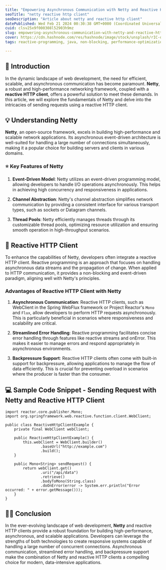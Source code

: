 ```yaml
---
title: "Empowering Asynchronous Communication with Netty and Reactive HTTP Client"
seoTitle: "netty reactive http client"
seoDescription: "Article about netty and reactive http client"
datePublished: Wed Feb 21 2024 00:30:38 GMT+0000 (Coordinated Universal Time)
cuid: clsv25x9f000308l52903h9mz
slug: empowering-asynchronous-communication-with-netty-and-reactive-http-client
cover: https://cdn.hashnode.com/res/hashnode/image/stock/unsplash/rIC-q1ds6dM/upload/50467d0e3c92c5dbcd75c375b7b05022.jpeg
tags: reactive-programming, java, non-blocking, performance-optimization, reactor

---
```


## 📖 Introduction

In the dynamic landscape of web development, the need for efficient, scalable, and asynchronous communication has become paramount. **Netty**, a robust and high-performance networking framework, coupled with a **reactive HTTP client**, offers a powerful solution to meet these demands. In this article, we will explore the fundamentals of Netty and delve into the intricacies of sending requests using a reactive HTTP client.

## 💡 Understanding Netty

**Netty**, an open-source framework, excels in building high-performance and scalable network applications. Its asynchronous event-driven architecture is well-suited for handling a large number of connections simultaneously, making it a popular choice for building servers and clients in various domains.

### ⭐ Key Features of Netty

1. **Event-Driven Model**: Netty utilizes an event-driven programming model, allowing developers to handle I/O operations asynchronously. This helps in achieving high concurrency and responsiveness in applications.
    
2. **Channel Abstraction**: Netty's channel abstraction simplifies network communication by providing a consistent interface for various transport types, such as sockets or Datagram channels.
    
3. **Thread Pools**: Netty efficiently manages threads through its customizable thread pools, optimizing resource utilization and ensuring smooth operation in high-throughput scenarios.
    

## 🚀 Reactive HTTP Client

To enhance the capabilities of Netty, developers often integrate a reactive HTTP client. Reactive programming is an approach that focuses on handling asynchronous data streams and the propagation of change. When applied to HTTP communication, it provides a non-blocking and event-driven paradigm, aligning well with Netty's principles.

### Advantages of Reactive HTTP Client with Netty

1. **Asynchronous Communication**: Reactive HTTP clients, such as WebClient in the Spring WebFlux framework or Project Reactor's `Mono` and `Flux`, allow developers to perform HTTP requests asynchronously. This is particularly beneficial in scenarios where responsiveness and scalability are critical.
    
2. **Streamlined Error Handling**: Reactive programming facilitates concise error handling through features like reactive streams and onError. This makes it easier to manage errors and respond appropriately in asynchronous environments.
    
3. **Backpressure Support**: Reactive HTTP clients often come with built-in support for backpressure, allowing applications to manage the flow of data efficiently. This is crucial for preventing overload in scenarios where the producer is faster than the consumer.
    

## 💻 Sample Code Snippet - Sending Request with Netty and Reactive HTTP Client

```
import reactor.core.publisher.Mono;
import org.springframework.web.reactive.function.client.WebClient;

public class ReactiveHttpClientExample {
    private final WebClient webClient;

    public ReactiveHttpClientExample() {
        this.webClient = WebClient.builder()
                .baseUrl("http://example.com")
                .build();
    }

    public Mono<String> sendRequest() {
        return webClient.get()
                .uri("/api/data")
                .retrieve()
                .bodyToMono(String.class)
                .doOnError(error -> System.err.println("Error occurred: " + error.getMessage()));
    }
}
```

## 👋🏻 Conclusion

In the ever-evolving landscape of web development, **Netty** and reactive HTTP clients provide a robust foundation for building high-performance, asynchronous, and scalable applications. Developers can leverage the strengths of both technologies to create responsive systems capable of handling a large number of concurrent connections. Asynchronous communication, streamlined error handling, and backpressure support make the combination of Netty and reactive HTTP clients a compelling choice for modern, data-intensive applications.